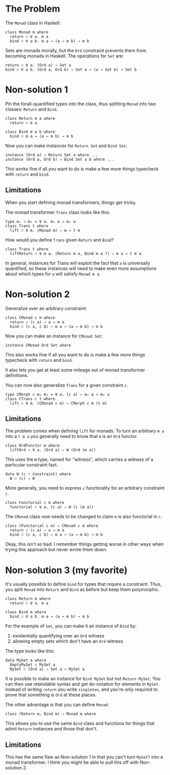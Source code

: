# The Problem

The `Monad` class in Haskell:

    class Monad m where
      return ∷ ∀ a. m a
      bind ∷ ∀ a b. m a → (a → m b) → m b

Sets are monads morally, but the `Ord` constraint prevents them from becoming
monads in Haskell. The operations for `Set` are:

    return ∷ ∀ a. (Ord a) ⇒ Set a
    bind ∷ ∀ a b. (Ord a, Ord b) ⇒ Set a → (a → Set b) → Set b

# Non-solution 1

Pin the forall-quantified types into the class, thus splitting `Monad` into two
classes: `Return` and `Bind`.

    class Return m a where
      return ∷ m a

    class Bind m a b where
      bind ∷ m a → (a → m b) → m b

Now you can make instances for `Return Set` and `Bind Set`:

    instance (Ord a) ⇒ Return Set a where ...
    instance (Ord a, Ord b) ⇒ Bind Set a b where ...

This works fine if all you want to do is make a few more things typecheck with
`return` and `bind`.

## Limitations

When you start defining monad transformers, things get tricky.

The monad transformer `Trans` class looks like this:

    type m₁ ↝ m₂ = ∀ a. m₁ a → m₂ a
    class Trans t where
      lift ∷ ∀ m. (Monad m) ⇒ m ↝ t m

How would you define `Trans` given `Return` and `Bind`?

    class Trans t where
      liftReturn ∷ ∀ m a. (Return m a, Bind m a ?) ⇒ m a → t m a

In general, instances for Trans will exploit the fact that `a` is universally
quantified, so these instances will need to make even more assumptions about
which types for `a` will satisfy `Monad m a`.

# Non-solution 2

Generalize over an arbitrary constraint:

    class CMonad c m where
      return ∷ (c a) ⇒ a → m a
      bind ∷ (c a, c b) ⇒ m a → (a → m b) → m b

Now you can make an instance for `CMonad Set`:

    instance CMonad Ord Set where

This also works fine if all you want to do is make a few more things typecheck
with `return` and `bind`.

It also lets you get at least some mileage out of monad transformer definitions.

You can now also generalize `Trans` for a given constraint `c`.

    type CMorph c m₁ m₂ = ∀ a. (c a) ⇒ m₁ a → m₂ a
    class CTrans c t where
      lift ∷ ∀ m. (CMonad c m) ⇒ CMorph c m (t m)

## Limitations

The problem comes when defining `lift` for monads. To turn an arbitrary `m a`
into a `t m a` you generally need to know that `m` is an `Ord` functor.

    class OrdFunctor m where
      liftOrd ∷ ∀ a. (Ord a) ⇒ W (Ord (m a))

This uses the `W` type, named for "witness", which carries a witness of a
particular constraint fact.

    data W (c ∷ Constraint) where
      W ∷ (c) ⇒ W

More generally, you need to express `c` functorality for an arbitrary
constraint `c`.

    class Functorial c m where
      functorial ∷ ∀ a. (c a) ⇒ W (c (m a))

The `CMonad` class now needs to be changed to claim `m` is also functorial in `c`.

    class (Functorial c m) ⇒ CMonad c m where
      return ∷ (c a) ⇒ a → m a
      bind ∷ (c a, c b) ⇒ m a → (a → m b) → m b

Okay, this isn't _so_ bad. I remember things getting worse in other ways when
trying this approach but never wrote them down.

# Non-solution 3 (my favorite)

It's usually possible to define `bind` for types that require a constraint.
Thus, you split `Monad` into `Return` and `Bind` as before but keep them
polymorphic.

    class Return m where
      return ∷ ∀ a. m a

    class Bind m where
      bind ∷ ∀ a b. m a → (a → m b) → m b

For the example of `Set`, you can make it an instance of `Bind` by:

1. existentially quantifying over an `Ord` witness
2. allowing empty sets which don't have an `Ord` witness

The type looks like this:

    data MySet a where
      EmptyMySet ∷ MySet a
      MySet ∷ (Ord a) ⇒ Set a → MySet a

It is possible to make an instance for `Bind MySet` but not `Return MySet`. You
can then use rebindable syntax and get do-notation for elements in `MySet`.
Instead of writing `return` you write `singleton`, and you're only required to
prove that something is `Ord` at these places.

The other advantage is that you can define `Monad`:

    class (Return m, Bind m) ⇒ Monad m where

This allows you to use the same `Bind` class and functions for things that
admit `Return` instances and those that don't.

## Limitations

This has the same flaw as Non-solution 1 in that you can't turn `MySetT` into a
monad transformer. I think you might be able to pull this off with Non-solution
2.
